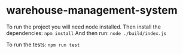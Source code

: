 # warehouse-management-system

To run the project you will need node installed.
Then install the dependencies: `npm install`
And then run: `node ./build/index.js`

To run the tests: `npm run test`
